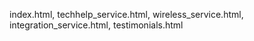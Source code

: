 index.html, techhelp_service.html, wireless_service.html, integration_service.html, testimonials.html
